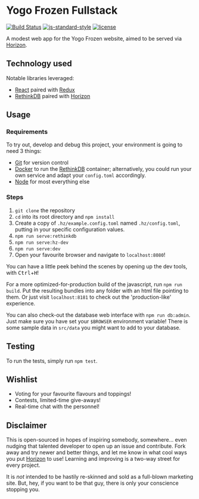 # Yogo Frozen Fullstack

[![Build Status](https://travis-ci.org/jmagrippis/yogo-frozen-fullstack.svg?branch=master)](https://travis-ci.org/jmagrippis/yogo-frozen-fullstack)
[![js-standard-style](https://img.shields.io/badge/code%20style-standard-brightgreen.svg)](http://standardjs.com/)
[![license](https://img.shields.io/github/license/mashape/apistatus.svg?maxAge=2592000)](./LICENSE)


A modest web app for the Yogo Frozen website, aimed to be served via [Horizon].

## Technology used

Notable libraries leveraged:

- [React] paired with [Redux]
- [RethinkDB] paired with [Horizon]

## Usage

### Requirements

To try out, develop and debug this project, your environment is going to need 3 things:

- [Git] for version control
- [Docker] to run the [RethinkDB] container; alternatively, you could run your own service and adapt your `config.toml` accordingly.
- [Node] for most everything else

### Steps

1. `git clone` the repository
2. `cd` into its root directory and `npm install`
3. Create a copy of `.hz/example.config.toml` named `.hz/config.toml`, putting in your specific configuration values.
4. `npm run serve:rethinkdb`
5. `npm run serve:hz-dev`
6. `npm run serve:dev`
7. Open your favourite browser and navigate to `localhost:8080`!

You can have a little peek behind the scenes by opening up the dev tools, with <kbd>Ctrl</kbd>+<kbd>H</kbd>!

For a more optimized-for-production build of the javascript, run `npm run build`. Put the resulting bundles into any folder with an html file pointing to them. Or just visit `localhost:8181` to check out the 'production-like' experience.

You can also check-out the database web interface with `npm run db:admin`. Just make sure you have set your `$BROWSER` environment variable! There is some sample data in `src/data` you might want to add to your database.

## Testing

To run the tests, simply run `npm test`.

## Wishlist

- Voting for your favourite flavours and toppings!
- Contests, limited-time give-aways!
- Real-time chat with the personnel!

## Disclaimer

This is open-sourced in hopes of inspiring somebody, somewhere... even nudging that talented developer to open up an issue and contribute. Fork away and try newer and better things, and let me know in what cool ways you put [Horizon] to use! Learning and improving is a two-way street for every project.

It is *not* intended to be hastily re-skinned and sold as a full-blown marketing site. But, hey, if you want to be that guy, there is only your conscience stopping you.

[Horizon]: http://horizon.io/ "The realtime JavaScript backend"
[RethinkDB]: https://www.rethinkdb.com/ "The open-source database for the realtime web"
[React]: https://facebook.github.io/react/ "A Javacript library for building UI"
[Redux]: http://redux.js.org/ "A predictable state container for JavaScript apps."
[Git]: https://git-scm.com/ "free and open source distributed version control system"
[Docker]: https://www.docker.com/ "An open platform for distributed applications for developers and sysadmins"
[Node]: https://nodejs.org/en/ "JavaScript runtime that took over the world"
